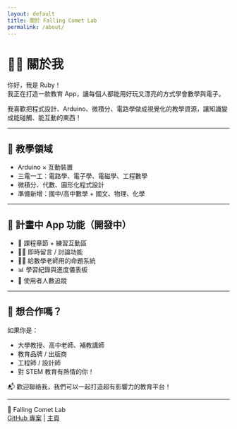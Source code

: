 ```yaml
---
layout: default
title: 關於 Falling Comet Lab
permalink: /about/
---
```


# 👩‍💻 關於我

你好，我是 Ruby！  
我正在打造一款教育 App，讓每個人都能用好玩又漂亮的方式學會數學與電子。

我喜歡把程式設計、Arduino、微積分、電路學做成視覺化的教學資源，讓知識變成能碰觸、能互動的東西！

---

## 🧠 教學領域

- Arduino × 互動裝置
- 三電一工：電路學、電子學、電磁學、工程數學
- 微積分、代數、圖形化程式設計
- 準備新增：國中/高中數學 + 國文、物理、化學

---

## 🧪 計畫中 App 功能（開發中）

- 📘 課程章節 + 練習互動區
- 🧑‍💻 即時留言 / 討論功能
- 👩‍🏫 給數學老師用的命題系統
- 📊 學習紀錄與進度儀表板
- 👥 使用者人數追蹤

---

## 🤝 想合作嗎？

如果你是：
- 大學教授、高中老師、補教講師
- 教育品牌 / 出版商
- 工程師 / 設計師
- 對 STEM 教育有熱情的你！

📬 歡迎聯絡我，我們可以一起打造超有影響力的教育平台！

---

🚀 Falling Comet Lab  
[GitHub 專案](https://github.com/RubyChengLab) | [主頁](/)
